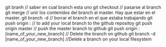 git branh // saber en cual branch esta uno
git checkout <name> // pasarse al branch
git merge <name> // unir los contenidos del branch <name> al master. Hay que estar en el master.
git branch -d <name> // borrar el branch en el que estaba trabajando
git push origin <localbranch>:<remotebranch> // to add your local branch to the github repositoy
git push origin master // push the master branch to github
git push origin :[name_of_your_new_branch] // Delete the branch on github
git branch -d [name_of_your_new_branch] //Delete a branch on your local filesystem
